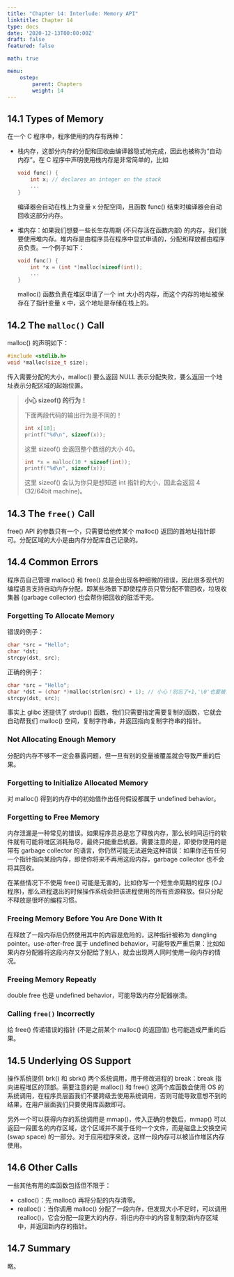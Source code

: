 ```yaml
---
title: "Chapter 14: Interlude: Memory API"
linktitle: Chapter 14
type: docs
date: '2020-12-13T00:00:00Z'
draft: false
featured: false

math: true

menu:
    ostep:
        parent: Chapters
        weight: 14
---
```


## 14.1 Types of Memory

在一个 C 程序中，程序使用的内存有两种：

* 栈内存，这部分内存的分配和回收由编译器隐式地完成，因此也被称为“自动内存”。在 C 程序中声明使用栈内存是非常简单的，比如 <!-- more -->

    ```c
    void func() {
        int x; // declares an integer on the stack
        ...
    }
    ```

    编译器会自动在栈上为变量 x 分配空间，且函数 func() 结束时编译器会自动回收这部分内存。

* 堆内存：如果我们想要一些长生存周期 (不只存活在函数内部) 的内存，我们就要使用堆内存。堆内存是由程序员在程序中显式申请的，分配和释放都由程序员负责。一个例子如下：

    ```c
    void func() {
        int *x = (int *)malloc(sizeof(int));
        ...
    }
    ```

    malloc() 函数负责在堆区申请了一个 int 大小的内存，而这个内存的地址被保存在了指针变量 x 中，这个地址是存储在栈上的。

## 14.2 The `malloc()` Call

malloc() 的声明如下：

```c
#include <stdlib.h>
void *malloc(size_t size);
```

传入需要分配的大小，malloc() 要么返回 NULL 表示分配失败，要么返回一个地址表示分配区域的起始位置。

> **小心 sizeof() 的行为！**
>
> 下面两段代码的输出行为是不同的！
>
> ```c
> int x[10];
> printf("%d\n", sizeof(x));
> ```
>
> 这里 sizeof() 会返回整个数组的大小 40。
>
> ```c
> int *x = malloc(10 * sizeof(int));
> printf("%d\n", sizeof(x));
> ```
>
> 这里 sizeof() 会认为你只是想知道 int 指针的大小，因此会返回 4 (32/64bit machine)。

## 14.3 The `free()` Call

free() API 的参数只有一个，只需要给他传某个 malloc() 返回的首地址指针即可。分配区域的大小是由内存分配库自己记录的。

## 14.4 Common Errors

程序员自己管理 malloc() 和 free() 总是会出现各种细微的错误，因此很多现代的编程语言支持自动内存分配，即某些场景下即使程序员只管分配不管回收，垃圾收集器 (garbage collector) 也会帮你把回收的脏活干完。

### Forgetting To Allocate Memory

错误的例子：

```c
char *src = "Hello";
char *dst;
strcpy(dst, src);
```

正确的例子：

```c
char *src = "Hello";
char *dst = (char *)malloc(strlen(src) + 1); // 小心！别忘了+1,'\0'也要被复制过来
strcpy(dst, src);
```

事实上 glibc 还提供了 strdup() 函数，我们只需要指定需要复制的函数，它就会自动帮我们 malloc() 空间，复制字符串，并返回指向复制字符串的指针。

### Not Allocating Enough Memory

分配的内存不够不一定会暴露问题，但一旦有别的变量被覆盖就会导致严重的后果。

### Forgetting to Initialize Allocated Memory

对 malloc() 得到的内存中的初始值作出任何假设都属于 undefined behavior。

### Forgetting to Free Memory

内存泄漏是一种常见的错误。如果程序员总是忘了释放内存，那么长时间运行的软件就有可能将堆区消耗殆尽，最终只能重启机器。需要注意的是，即使你使用的是带有 garbage collector 的语言，你仍然可能无法避免这种错误：如果你还有任何一个指针指向某段内存，即使你将来不再用这段内存，garbage collector 也不会将其回收。

在某些情况下不使用 free() 可能是无害的，比如你写一个短生命周期的程序 (OJ程序)，那么进程退出的时候操作系统会把该进程使用的所有资源释放。但只分配不释放是很坏的编程习惯。

### Freeing Memory Before You Are Done With It

在释放了一段内存后仍然使用其中的内容是危险的，这种指针被称为 dangling pointer。use-after-free 属于 undefined behavior，可能导致严重后果：比如如果内存分配器将这段内存又分配给了别人，就会出现两人同时使用一段内存的情况。

### Freeing Memory Repeatly

double free 也是 undefined behavior，可能导致内存分配器崩溃。

### Calling `free()` Incorrectly

给 free() 传递错误的指针 (不是之前某个 malloc() 的返回值) 也可能造成严重的后果。

## 14.5 Underlying OS Support

操作系统提供 brk() 和 sbrk() 两个系统调用，用于修改进程的 break：break 指向进程堆区的顶部。需要注意的是 malloc() 和 free() 这两个库函数会使用 OS 的系统调用，在程序员层面我们不要跨级去使用系统调用，否则可能导致意想不到的结果，在用户层面我们只要使用库函数即可。

另外一个可以获得内存的系统调用是 mmap()，传入正确的参数后，mmap() 可以返回一段匿名的内存区域，这个区域并不属于任何一个文件，而是磁盘上交换空间 (swap space) 的一部分。对于应用程序来说，这样一段内存可以被当作堆区内存使用。

## 14.6 Other Calls

一些其他有用的库函数包括但不限于：

* calloc()：先 malloc() 再将分配的内存清零。
* realloc()：当你调用 malloc() 分配了一段内存，但发现大小不足时，可以调用 realloc()，它会分配一段更大的内存，将旧内存中的内容复制到新内存区域中，并返回新内存的指针。

## 14.7 Summary

略。